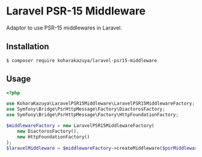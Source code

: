 # Laravel PSR-15 Middleware

Adaptor to use PSR-15 middlewares in Laravel.

## Installation

```console
$ composer require koharakazuya/laravel-psr15-middleware
```

## Usage

```php
<?php

use KoharaKazuya\LaravelPSR15Middleware\LaravelPSR15MiddlewareFactory;
use Symfony\Bridge\PsrHttpMessage\Factory\DiactorosFactory;
use Symfony\Bridge\PsrHttpMessage\Factory\HttpFoundationFactory;

$middlewareFactory = new LaravelPSR15MiddlewareFactory(
    new DiactorosFactory(),
    new HttpFoundationFactory()
);
$laravelMiddleware = $middlewareFactory->createMiddleware($psrMiddleware);
```
